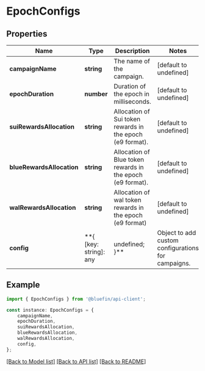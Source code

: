 # EpochConfigs


## Properties

Name | Type | Description | Notes
------------ | ------------- | ------------- | -------------
**campaignName** | **string** | The name of the campaign. | [default to undefined]
**epochDuration** | **number** | Duration of the epoch in milliseconds. | [default to undefined]
**suiRewardsAllocation** | **string** | Allocation of Sui token rewards in the epoch (e9 format). | [default to undefined]
**blueRewardsAllocation** | **string** | Allocation of Blue token rewards in the epoch (e9 format). | [default to undefined]
**walRewardsAllocation** | **string** | Allocation of wal token rewards in the epoch (e9 format) | [default to undefined]
**config** | **{ [key: string]: any | undefined; }** | Object to add custom configurations for campaigns. | [default to undefined]

## Example

```typescript
import { EpochConfigs } from '@bluefin/api-client';

const instance: EpochConfigs = {
    campaignName,
    epochDuration,
    suiRewardsAllocation,
    blueRewardsAllocation,
    walRewardsAllocation,
    config,
};
```

[[Back to Model list]](../README.md#documentation-for-models) [[Back to API list]](../README.md#documentation-for-api-endpoints) [[Back to README]](../README.md)
